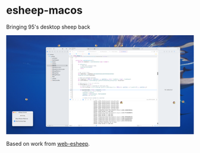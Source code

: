 # esheep-macos

Bringing 95's desktop sheep back

![A bunch of sheep on Xcode](example.png)

Based on work from [web-esheep](https://github.com/Adrianotiger/web-esheep/).
